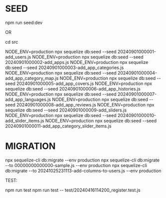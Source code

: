 # SEED

npm run seed:dev

OR

cd src

NODE_ENV=production npx sequelize db:seed --seed 20240901000001-add_users.js
NODE_ENV=production npx sequelize db:seed --seed 20240901000002-add_apps.js
NODE_ENV=production npx sequelize db:seed --seed 20240901000003-add_app_categories.js
NODE_ENV=production npx sequelize db:seed --seed 20240901000004-add_app_category_map.js
NODE_ENV=production npx sequelize db:seed --seed 20240901000005-add_app_covers.js
NODE_ENV=production npx sequelize db:seed --seed 20240901000006-add_app_histories.js
NODE_ENV=production npx sequelize db:seed --seed 20240901000007-add_app_languages.js
NODE_ENV=production npx sequelize db:seed --seed 20240901000008-add_app_reviews.js
NODE_ENV=production npx sequelize db:seed --seed 20240901000009-add_sliders.js
NODE_ENV=production npx sequelize db:seed --seed 20240901000010-add_slider_items.js
NODE_ENV=production npx sequelize db:seed --seed 20240901000011-add_app_category_slider_items.js


# MIGRATION

npx sequelize-cli db:migrate --env production
npx sequelize-cli db:migrate --to 00000000000000-sample.js --env production
npx sequelize-cli db:migrate --to 20241025231113-add-columns-to-users.js --env production


TEST:

  npm run test
  npm run test -- test/20240416114200_register.test.js
